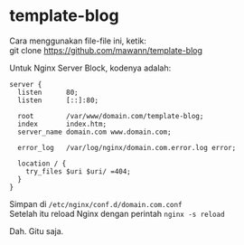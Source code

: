 # template-blog

Cara menggunakan file-file ini, ketik:  
git clone https://github.com/mawann/template-blog  

Untuk Nginx Server Block, kodenya adalah:
```
server {
  listen      80;
  listen      [::]:80;
  
  root        /var/www/domain.com/template-blog;
  index       index.htm;
  server_name domain.com www.domain.com;  

  error_log   /var/log/nginx/domain.com.error.log error;

  location / {
    try_files $uri $uri/ =404;
  }
}
```
Simpan di `/etc/nginx/conf.d/domain.com.conf`  
Setelah itu reload Nginx dengan perintah `nginx -s reload`  

Dah. Gitu saja.
